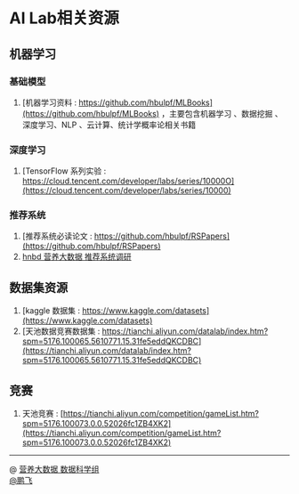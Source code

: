 # AI Lab相关资源

## 机器学习
### 基础模型
1. [机器学习资料 : https://github.com/hbulpf/MLBooks](https://github.com/hbulpf/MLBooks) ，主要包含机器学习 、数据挖掘 、深度学习、NLP 、云计算、统计学概率论相关书籍

### 深度学习
1. [TensorFlow 系列实验 : https://cloud.tencent.com/developer/labs/series/10000O](https://cloud.tencent.com/developer/labs/series/10000)

### 推荐系统
1. [推荐系统必读论文 : https://github.com/hbulpf/RSPapers](https://github.com/hbulpf/RSPapers)
2. [hnbd 营养大数据 推荐系统调研](http://git.quietalk.cn/hnbd/data/hnbd_recomment_system)

## 数据集资源
1. [kaggle 数据集 : https://www.kaggle.com/datasets](https://www.kaggle.com/datasets)
2. [天池数据竞赛数据集 : https://tianchi.aliyun.com/datalab/index.htm?spm=5176.100065.5610771.15.31fe5eddQKCDBC](https://tianchi.aliyun.com/datalab/index.htm?spm=5176.100065.5610771.15.31fe5eddQKCDBC)

## 竞赛
1. 天池竞赛 : [https://tianchi.aliyun.com/competition/gameList.htm?spm=5176.100073.0.0.52026fc1ZB4XK2](https://tianchi.aliyun.com/competition/gameList.htm?spm=5176.100073.0.0.52026fc1ZB4XK2)

------------
@  [营养大数据 数据科学组](http://git.quietalk.cn/hnbd/data)      
[@鹏飞](http://git.hnbdata.cn/lipengfei)